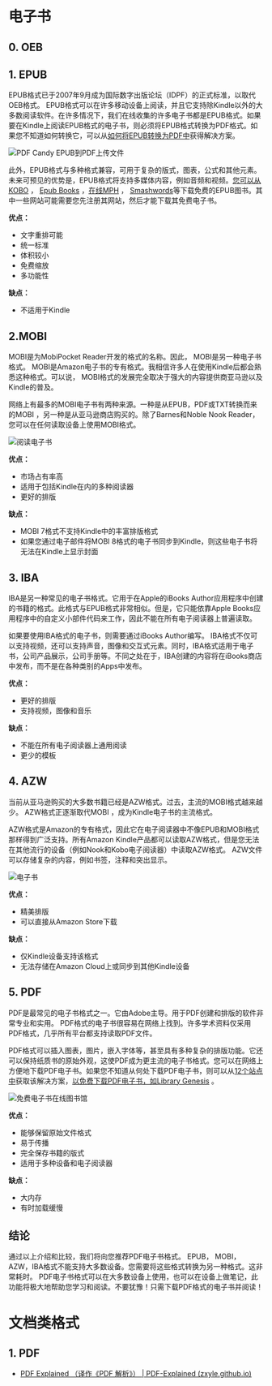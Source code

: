 # 电子书
## 0. OEB


## 1. EPUB

EPUB格式已于2007年9月成为国际数字出版论坛（IDPF）的正式标准，以取代OEB格式。 EPUB格式可以在许多移动设备上阅读，并且它支持除Kindle以外的大多数阅读软件。在许多情况下，我们在线收集的许多电子书都是EPUB格式。如果要在Kindle上阅读EPUB格式的电子书，则必须将EPUB格式转换为PDF格式。如果您不知道如何转换它，可以从[如何将EPUB转换为PDF中](https://www.easepdf.com/cn/topics/how-to-convert-epub-to-pdf.html)获得解决方案。

![PDF Candy EPUB到PDF上传文件](https://www.easepdf.com/images/pdf-tips/pdfcandy-epub-to-pdf-add-files.png)

此外，EPUB格式与多种格式兼容，可用于复杂的版式，图表，公式和其他元素。未来可预见的优势是，EPUB格式将支持多媒体内容，例如音频和视频。[您可以从KOBO](https://www.kobo.com/ca/en/p/free-ebooks) ， [Epub Books](https://www.epubbooks.com/) ，[在线MPH](http://www.mphonline.com/ebooks/free_ebooks.aspx/) ， [Smashwords](https://www.smashwords.com/)等下载免费的EPUB图书。其中一些网站可能需要您先注册其网站，然后才能下载其免费电子书。

**优点：**

- 文字重排可能
- 统一标准
- 体积较小
- 免费缩放
- 多功能性

**缺点：**

- 不适用于Kindle

## 2.MOBI

MOBI是为MobiPocket Reader开发的格式的名称。因此， MOBI是另一种电子书格式。 MOBI是Amazon电子书的专有格式。我相信许多人在使用Kindle后都会熟悉这种格式。可以说， MOBI格式的发展完全取决于强大的内容提供商亚马逊以及Kindle的普及。

网络上有最多的MOBI电子书有两种来源。一种是从EPUB，PDF或TXT转换而来的MOBI ，另一种是从亚马逊商店购买的。除了Barnes和Noble Nook Reader，您可以在任何读取设备上使用MOBI格式。

![阅读电子书](https://www.easepdf.com/images/pdf-tips/read-the-e-books.png)

**优点：**

- 市场占有率高
- 适用于包括Kindle在内的多种阅读器
- 更好的排版

**缺点：**

- MOBI 7格式不支持Kindle中的丰富排版格式
- 如果您通过电子邮件将MOBI 8格式的电子书同步到Kindle，则这些电子书将无法在Kindle上显示封面

## 3. IBA

IBA是另一种常见的电子书格式。它用于在Apple的iBooks Author应用程序中创建的书籍的格式。此格式与EPUB格式非常相似。但是，它只能依靠Apple Books应用程序中的自定义小部件代码来工作，因此不能在所有电子阅读器上普遍读取。

如果要使用IBA格式的电子书，则需要通过iBooks Author编写。 IBA格式不仅可以支持视频，还可以支持声音，图像和交互式元素。同时，IBA格式适用于电子书，公司产品展示，公司手册等。不同之处在于，IBA创建的内容将在iBooks商店中发布，而不是在各种类别的Apps中发布。

**优点：**

- 更好的排版
- 支持视频，图像和音乐

**缺点：**

- 不能在所有电子阅读器上通用阅读
- 更少的模板

## 4. AZW

当前从亚马逊购买的大多数书籍已经是AZW格式。过去，主流的MOBI格式越来越少。 AZW格式正逐渐取代MOBI ，成为Kindle电子书的主流格式。

AZW格式是Amazon的专有格式，因此它在电子阅读器中不像EPUB和MOBI格式那样得到广泛支持。所有Amazon Kindle产品都可以读取AZW格式，但是您无法在其他流行的设备（例如Nook和Kobo电子阅读器）中读取AZW格式。 AZW文件可以存储复杂的内容，例如书签，注释和突出显示。

![电子书](https://www.easepdf.com/images/pdf-tips/e-books.png)

**优点：**

- 精美排版
- 可以直接从Amazon Store下载

**缺点：**

- 仅Kindle设备支持该格式
- 无法存储在Amazon Cloud上或同步到其他Kindle设备

## 5. PDF

PDF是最常见的电子书格式之一。它由Adobe主导。用于PDF创建和排版的软件非常专业和实用。 PDF格式的电子书很容易在网络上找到。许多学术资料仅采用PDF格式，几乎所有平台都支持读取PDF文件。

PDF格式可以插入图表，图片，嵌入字体等，甚至具有多种复杂的排版功能。它还可以保持纸质书的原始外观，这使PDF成为更主流的电子书格式。您可以在网络上方便地下载PDF电子书。如果您不知道从何处下载PDF电子书，则可以从[12个站点中](https://www.easepdf.com/cn/topics/sites-like-library-genesis-pdf-ebooks.html)获取该解决方案，[以免费下载PDF电子书，如Library Genesis](https://www.easepdf.com/cn/topics/sites-like-library-genesis-pdf-ebooks.html) 。

![免费电子书在线图书馆](https://www.easepdf.com/images/pdf-tips/free-e-books-online-library.png)

**优点：**

- 能够保留原始文件格式
- 易于传播
- 完全保存书籍的版式
- 适用于多种设备和电子阅读器

**缺点：**

- 大内存
- 有时加载缓慢

## 结论

通过以上介绍和比较，我们将向您推荐PDF电子书格式。 EPUB， MOBI，AZW，IBA格式不能支持大多数设备。您需要将这些格式转换为另一种格式。这非常耗时。 PDF电子书格式可以在大多数设备上使用，也可以在设备上做笔记，此功能将极大地帮助您学习和阅读。不要犹豫！只需下载PDF格式的电子书并阅读！


# 文档类格式
## 1. PDF
- [PDF Explained （译作《PDF 解析》） | PDF-Explained (zxyle.github.io)](https://zxyle.github.io/PDF-Explained/)

